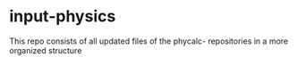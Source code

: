 # input-physics
This repo consists of all updated files of the phycalc- repositories in a more organized structure
